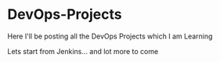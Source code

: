 # DevOps-Projects

Here I'll be posting all the DevOps Projects which I am Learning

Lets start from Jenkins... and lot more to come
